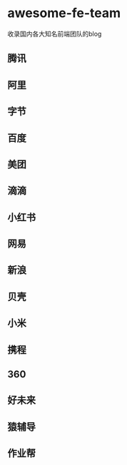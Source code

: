 # awesome-fe-team
收录国内各大知名前端团队的blog

## 腾讯

## 阿里

## 字节

## 百度

## 美团

## 滴滴

## 小红书

## 网易

## 新浪

## 贝壳

## 小米

## 携程

## 360

## 好未来

## 猿辅导

## 作业帮
